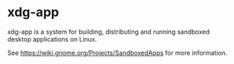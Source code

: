 # xdg-app

xdg-app is a system for building, distributing and running sandboxed
desktop applications on Linux.

See https://wiki.gnome.org/Projects/SandboxedApps for more information.
